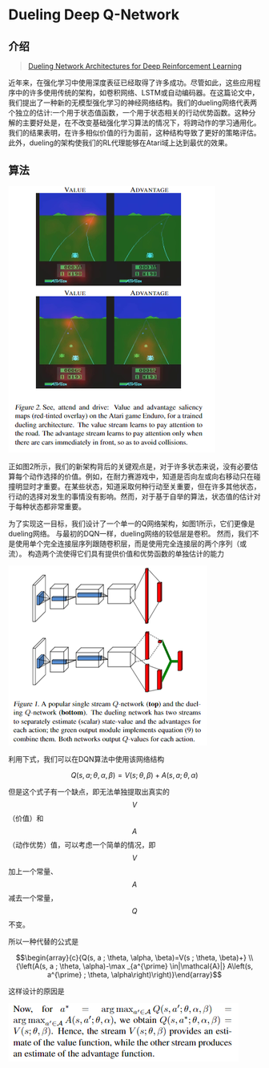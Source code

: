# Dueling Deep Q-Network

## 介绍

> [Dueling Network Architectures for Deep Reinforcement Learning](https://arxiv.org/pdf/1511.06581.pdf)

近年来，在强化学习中使用深度表征已经取得了许多成功。尽管如此，这些应用程序中的许多使用传统的架构，如卷积网络、LSTM或自动编码器。在这篇论文中，我们提出了一种新的无模型强化学习的神经网络结构。我们的dueling网络代表两个独立的估计:一个用于状态值函数，一个用于状态相关的行动优势函数。这种分解的主要好处是，在不改变基础强化学习算法的情况下，将跨动作的学习通用化。我们的结果表明，在许多相似价值的行为面前，这种结构导致了更好的策略评估。此外，dueling的架构使我们的RL代理能够在Atari域上达到最优的效果。

## 算法

![](../../.gitbook/assets/image-9.png)

正如图2所示，我们的新架构背后的关键观点是，对于许多状态来说，没有必要估算每个动作选择的价值。例如，在耐力赛游戏中，知道是否向左或向右移动只在碰撞明显时才重要。在某些状态，知道采取何种行动至关重要，但在许多其他状态，行动的选择对发生的事情没有影响。然而，对于基于自举的算法，状态值的估计对于每种状态都非常重要。

为了实现这一目标，我们设计了一个单一的Q网络架构，如图1所示，它们更像是dueling网络。 与最初的DQN一样，dueling网络的较低层是卷积。 然而，我们不是使用单个完全连接层序列跟随卷积层，而是使用完全连接层的两个序列（或流）。 构造两个流使得它们具有提供价值和优势函数的单独估计的能力

![](../../.gitbook/assets/image-73.png)

利用下式，我们可以在DQN算法中使用该网络结构

$$Q(s, a ; \theta, \alpha, \beta)=V(s ; \theta, \beta)+A(s, a ; \theta, \alpha)$$

但是这个式子有一个缺点，即无法单独提取出真实的 $$V$$ （价值）和 $$A$$ （动作优势）值，可以考虑一个简单的情况，即$$V$$ 加上一个常量、$$A$$ 减去一个常量，$$Q$$不变。

所以一种代替的公式是

$$\begin{array}{c}{Q(s, a ; \theta, \alpha, \beta)=V(s ; \theta, \beta)+} \\ {\left(A(s, a ; \theta, \alpha)-\max _{a^{\prime} \in|\mathcal{A}|} A\left(s, a^{\prime} ; \theta, \alpha\right)\right)}\end{array}$$

这样设计的原因是

![](../../.gitbook/assets/image-47.png)

